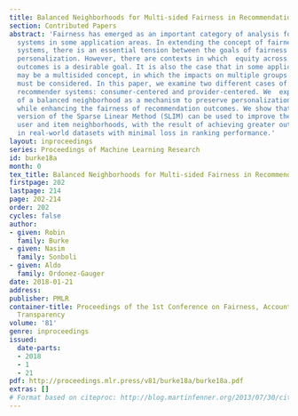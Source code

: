 ```yaml
---
title: Balanced Neighborhoods for Multi-sided Fairness in Recommendation
section: Contributed Papers
abstract: 'Fairness has emerged as an important category of analysis for machine learning
  systems in some application areas. In extending the concept of fairness to recommender
  systems, there is an essential tension between the goals of fairness and those of
  personalization. However, there are contexts in which  equity across recommendation
  outcomes is a desirable goal. It is also the case that in some applications fairness
  may be a multisided concept, in which the impacts on multiple groups of individuals
  must be considered. In this paper, we examine two different cases of fairness-aware
  recommender systems: consumer-centered and provider-centered. We  explore the concept
  of a balanced neighborhood as a mechanism to preserve personalization in recommendation
  while enhancing the fairness of recommendation outcomes. We show that a modified
  version of the Sparse Linear Method (SLIM) can be used to improve the balance of
  user and item neighborhoods, with the result of achieving greater outcome fairness
  in real-world datasets with minimal loss in ranking performance.'
layout: inproceedings
series: Proceedings of Machine Learning Research
id: burke18a
month: 0
tex_title: Balanced Neighborhoods for Multi-sided Fairness in Recommendation
firstpage: 202
lastpage: 214
page: 202-214
order: 202
cycles: false
author:
- given: Robin
  family: Burke
- given: Nasim
  family: Sonboli
- given: Aldo
  family: Ordonez-Gauger
date: 2018-01-21
address: 
publisher: PMLR
container-title: Proceedings of the 1st Conference on Fairness, Accountability and
  Transparency
volume: '81'
genre: inproceedings
issued:
  date-parts:
  - 2018
  - 1
  - 21
pdf: http://proceedings.mlr.press/v81/burke18a/burke18a.pdf
extras: []
# Format based on citeproc: http://blog.martinfenner.org/2013/07/30/citeproc-yaml-for-bibliographies/
---
```

